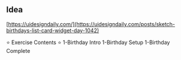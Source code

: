 ## Idea
[https://uidesigndaily.com/](https://uidesigndaily.com/posts/sketch-birthdays-list-card-widget-day-1042)


⭐️ Exercise Contents ⭐️
1-Birthday Intro
1-Birthday Setup
1-Birthday Complete
